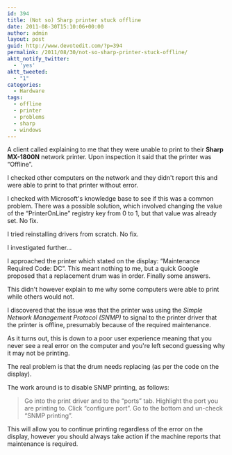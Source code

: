 ```yaml
---
id: 394
title: (Not so) Sharp printer stuck offline
date: 2011-08-30T15:10:06+00:00
author: admin
layout: post
guid: http://www.devotedit.com/?p=394
permalink: /2011/08/30/not-so-sharp-printer-stuck-offline/
aktt_notify_twitter:
  - 'yes'
aktt_tweeted:
  - "1"
categories:
  - Hardware
tags:
  - offline
  - printer
  - problems
  - sharp
  - windows
---
```

A client called explaining to me that they were unable to print to their **Sharp MX-1800N** network printer. Upon inspection it said that the printer was &#8220;Offline&#8221;.

I checked other computers on the network and they didn't report this and were able to print to that printer without error.

I checked with Microsoft's knowledge base to see if this was a common problem. There was a possible solution, which involved changing the value of the &#8220;PrinterOnLine&#8221; registry key from 0 to 1, but that value was already set. No fix.

I tried reinstalling drivers from scratch. No fix.

I investigated further&#8230;<!--more-->

I approached the printer which stated on the display: &#8220;Maintenance Required Code: DC&#8221;. This meant nothing to me, but a quick Google proposed that a replacement drum was in order. Finally some answers.

This didn't however explain to me why some computers were able to print while others would not.

I discovered that the issue was that the printer was using the _Simple Network Management Protocol (SNMP)_ to signal to the printer driver that the printer is offline, presumably because of the required maintenance.

As it turns out, this is down to a poor user experience meaning that you never see a real error on the computer and you're left second guessing why it may not be printing.

The real problem is that the drum needs replacing (as per the code on the display).

The work around is to disable SNMP printing, as follows:

> Go into the print driver and to the &#8220;ports&#8221; tab. Highlight the port you are printing to. Click &#8220;configure port&#8221;. Go to the bottom and un-check &#8220;SNMP printing&#8221;.

This will allow you to continue printing regardless of the error on the display, however you should always take action if the machine reports that maintenance is required.